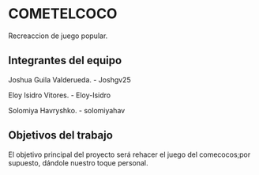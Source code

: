 # COMETELCOCO

Recreaccion de juego popular.

## Integrantes del equipo

Joshua Guila Valderueda. - Joshgv25

Eloy Isidro Vitores. - Eloy-Isidro

Solomiya Havryshko. - solomiyahav

## Objetivos del trabajo
El objetivo principal del proyecto será rehacer el juego del comecocos;por supuesto, dándole nuestro toque personal.

